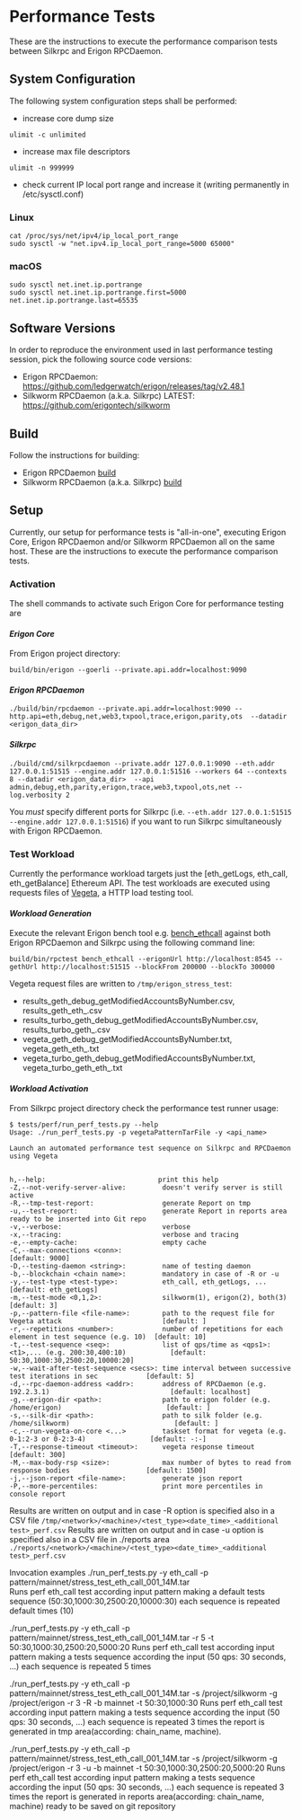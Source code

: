 # Performance Tests
These are the instructions to execute the performance comparison tests between Silkrpc and Erigon RPCDaemon.

## System Configuration
The following system configuration steps shall be performed:

* increase core dump size 
```
ulimit -c unlimited
```
* increase max file descriptors
```
ulimit -n 999999
```
* check current IP local port range and increase it (writing permanently in /etc/sysctl.conf)

### Linux
```
cat /proc/sys/net/ipv4/ip_local_port_range
sudo sysctl -w "net.ipv4.ip_local_port_range=5000 65000"
```
### macOS
```
sudo sysctl net.inet.ip.portrange
sudo sysctl net.inet.ip.portrange.first=5000 net.inet.ip.portrange.last=65535
```

## Software Versions
In order to reproduce the environment used in last performance testing session, pick the following source code versions:

* Erigon RPCDaemon:  https://github.com/ledgerwatch/erigon/releases/tag/v2.48.1
* Silkworm RPCDaemon (a.k.a. Silkrpc) LATEST: https://github.com/erigontech/silkworm

## Build
Follow the instructions for building:

* Erigon RPCDaemon [build](https://github.com/)
* Silkworm RPCDaemon (a.k.a. Silkrpc) [build](https://github.com/torquem-ch/silkworm)

## Setup
Currently, our setup for performance tests is "all-in-one", executing Erigon Core, Erigon RPCDaemon and/or Silkworm RPCDaemon all on the same host.
These are the instructions to execute the performance comparison tests.

### Activation
The shell commands to activate such Erigon Core for performance testing are

#### _Erigon Core_
From Erigon project directory:
```
build/bin/erigon --goerli --private.api.addr=localhost:9090
```
#### _Erigon RPCDaemon_
```
./build/bin/rpcdaemon --private.api.addr=localhost:9090 --http.api=eth,debug,net,web3,txpool,trace,erigon,parity,ots  --datadir <erigon_data_dir>
```

#### _Silkrpc_
```
./build/cmd/silkrpcdaemon --private.addr 127.0.0.1:9090 --eth.addr 127.0.0.1:51515 --engine.addr 127.0.0.1:51516 --workers 64 --contexts 8 --datadir <erigon_data_dir>  --api admin,debug,eth,parity,erigon,trace,web3,txpool,ots,net --log.verbosity 2 
```
You *must* specify different ports for Silkrpc (i.e. `--eth.addr 127.0.0.1:51515 --engine.addr 127.0.0.1:51516`) if you want to run Silkrpc simultaneously with Erigon RPCDaemon.

### Test Workload

Currently the performance workload targets just the [eth_getLogs, eth_call, eth_getBalance] Ethereum API. The test workloads are executed using requests files of [Vegeta](https://github.com/tsenart/vegeta/), a HTTP load testing tool.

#### _Workload Generation_

Execute the relevant Erigon bench tool e.g. [bench_ethcall](https://github.com/ledgerwatch/erigon/blob/devel/cmd/rpctest/rpctest/bench_ethcall.go) against both Erigon RPCDaemon and Silkrpc using the following command line:

```
build/bin/rpctest bench_ethcall --erigonUrl http://localhost:8545 --gethUrl http://localhost:51515 --blockFrom 200000 --blockTo 300000
```

Vegeta request files are written to `/tmp/erigon_stress_test`:
* results_geth_debug_getModifiedAccountsByNumber.csv, results_geth_eth_<api>.csv
* results_turbo_geth_debug_getModifiedAccountsByNumber.csv, results_turbo_geth_<api>.csv
* vegeta_geth_debug_getModifiedAccountsByNumber.txt, vegeta_geth_eth_<api>.txt
* vegeta_turbo_geth_debug_getModifiedAccountsByNumber.txt, vegeta_turbo_geth_eth_<api>.txt

#### _Workload Activation_

From Silkrpc project directory check the performance test runner usage:
```
$ tests/perf/run_perf_tests.py --help
Usage: ./run_perf_tests.py -p vegetaPatternTarFile -y <api_name>  

Launch an automated performance test sequence on Silkrpc and RPCDaemon using Vegeta


h,--help:                            print this help
-Z,--not-verify-server-alive:         doesn't verify server is still active
-R,--tmp-test-report:                 generate Report on tmp
-u,--test-report:                     generate Report in reports area ready to be inserted into Git repo
-v,--verbose:                         verbose
-x,--tracing:                         verbose and tracing
-e,--empty-cache:                     empty cache
-C,--max-connections <conn>:                                                                             [default: 9000]
-D,--testing-daemon <string>:         name of testing daemon
-b,--blockchain <chain name>:         mandatory in case of -R or -u
-y,--test-type <test-type>:           eth_call, eth_getLogs, ...                                         [default: eth_getLogs]
-m,--test-mode <0,1,2>:               silkworm(1), erigon(2), both(3)                                    [default: 3]
-p,--pattern-file <file-name>:        path to the request file for Vegeta attack                         [default: ]
-r,--repetitions <number>:            number of repetitions for each element in test sequence (e.g. 10)  [default: 10]
-t,--test-sequence <seq>:             list of qps/time as <qps1>:<t1>,... (e.g. 200:30,400:10)           [default: 50:30,1000:30,2500:20,10000:20]
-w,--wait-after-test-sequence <secs>: time interval between successive test iterations in sec            [default: 5]
-d,--rpc-daemon-address <addr>:       address of RPCDaemon (e.g. 192.2.3.1)                              [default: localhost]
-g,--erigon-dir <path>:               path to erigon folder (e.g. /home/erigon)                          [default: ]
-s,--silk-dir <path>:                 path to silk folder (e.g. /home/silkworm)                          [default: ]
-c,--run-vegeta-on-core <...>         taskset format for vegeta (e.g. 0-1:2-3 or 0-2:3-4)                [default: -:-]
-T,--response-timeout <timeout>:      vegeta response timeout                                            [default: 300]
-M,--max-body-rsp <size>:             max number of bytes to read from response bodies                   [default: 1500]
-j,--json-report <file-name>:         generate json report
-P,--more-percentiles:                print more percentiles in console report
```

Results are written on output and in case -R option is specified also in a CSV file `/tmp/<network>/<machine>/<test_type><date_time>_<additional test>_perf.csv`
Results are written on output and in case -u option is specified also in a CSV file in ./reports area  `./reports/<network>/<machine>/<test_type><date_time>_<additional test>_perf.csv`

Invocation examples
./run_perf_tests.py -y eth_call -p pattern/mainnet/stress_test_eth_call_001_14M.tar  
Runs perf eth_call test according input pattern making a default tests sequence (50:30,1000:30,2500:20,10000:30) each sequence is repeated default times (10)

./run_perf_tests.py -y eth_call -p pattern/mainnet/stress_test_eth_call_001_14M.tar  -r 5 -t 50:30,1000:30,2500:20,5000:20
Runs perf eth_call test according input pattern making a tests sequence according the input (50 qps: 30 seconds, ...) each sequence is repeated 5 times

./run_perf_tests.py -y eth_call -p pattern/mainnet/stress_test_eth_call_001_14M.tar  -s /project/silkworm -g /project/erigon -r 3 -R -b mainnet -t 50:30,1000:30
Runs perf eth_call test according input pattern making a tests sequence according the input (50 qps: 30 seconds, ...) each sequence is repeated 3 times 
the report is generated in tmp area(according: chain_name, machine).

./run_perf_tests.py -y eth_call -p pattern/mainnet/stress_test_eth_call_001_14M.tar  -s /project/silkworm -g /project/erigon -r 3 -u -b mainnet -t 50:30,1000:30,2500:20,5000:20
Runs perf eth_call test according input pattern making a tests sequence according the input (50 qps: 30 seconds, ...) each sequence is repeated 3 times 
the report is generated in reports area(according: chain_name, machine) ready to be saved on git repository 




